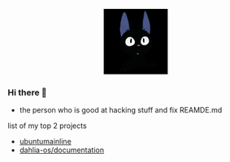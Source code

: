 <p align="center">
  <img width="25%" src="./logo/custom/hexa.png"
</p>


### Hi there 👋

- the person who is good at hacking stuff and fix REAMDE.md

list of my top 2 projects

- [ubuntumainline](https://github.com/HexaOneOfficial/ubuntumainline)
- [dahlia-os/documentation](https://github.com/dahlia-os/documentation)
